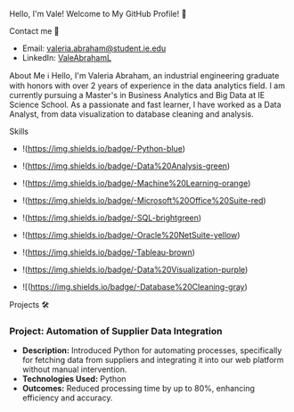 
Hello, I'm Vale! Welcome to My GitHub Profile! 👋

 Contact me 📧

- Email: valeria.abraham@student.ie.edu
- LinkedIn: [ValeAbrahamL](https://www.linkedin.com/in/valeabrahaml/)


 About Me ℹ️
Hello, I'm Valeria Abraham, an industrial engineering graduate with honors with over 2 years of experience in the data analytics field. I am currently pursuing a Master's in Business Analytics and Big Data at IE Science School. As a passionate and fast learner, I have worked as a Data Analyst, from data visualization to database cleaning and analysis.

Skills

-  !(https://img.shields.io/badge/-Python-blue)

-  !(https://img.shields.io/badge/-Data%20Analysis-green)

-  !(https://img.shields.io/badge/-Machine%20Learning-orange)

-  !(https://img.shields.io/badge/-Microsoft%20Office%20Suite-red)

-  !(https://img.shields.io/badge/-SQL-brightgreen)

-  !(https://img.shields.io/badge/-Oracle%20NetSuite-yellow)

-  !(https://img.shields.io/badge/-Tableau-brown)

-  !(https://img.shields.io/badge/-Data%20Visualization-purple)

-  ![(https://img.shields.io/badge/-Database%20Cleaning-gray)



Projects 🛠️

### Project: Automation of Supplier Data Integration
- **Description:** Introduced Python for automating processes, specifically for fetching data from suppliers and integrating it into our web platform without manual intervention.
- **Technologies Used:** Python
- **Outcomes:** Reduced processing time by up to 80%, enhancing efficiency and accuracy.



